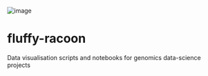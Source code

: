 ![image](https://user-images.githubusercontent.com/34155351/162395129-010f8633-4a49-423b-a5c1-cbbb347a67c9.png)
# fluffy-racoon
Data visualisation scripts and notebooks for genomics data-science projects
